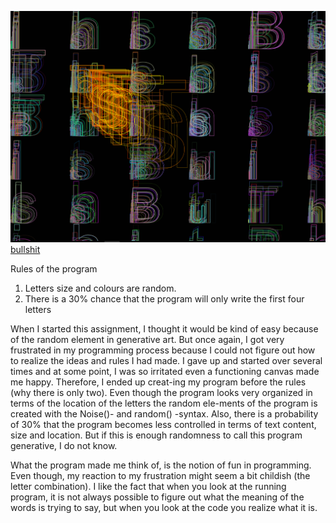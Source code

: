 
![alt text](Capture.PNG "Bullshit program") 
[bullshit](https://rawgit.com/hele4924/mini-ex/master/mini_ex6/empty-example/index.html)

Rules of the program 
1.	Letters size and colours are random. 
2.	There is a 30% chance that the program will only write the first four letters 

When I started this assignment, I thought it would be kind of easy because of the random element in generative art. But once again, I got very frustrated in my programming process because I could not figure out how to realize the ideas and rules I had made. I gave up and started over several times and at some point, I was so irritated even a functioning canvas made me happy. Therefore, I ended up creat-ing my program before the rules (why there is only two). 
Even though the program looks very organized in terms of the location of the letters the random ele-ments of the program is created with the Noise()- and random() -syntax. Also, there is a probability of 30% that the program becomes less controlled in terms of text content, size and location.
But if this is enough randomness to call this program generative, I do not know. 

What the program made me think of, is the notion of fun in programming. Even though, my reaction to my frustration might seem a bit childish (the letter combination). I like the fact that when you look at the running program, it is not always possible to figure out what the meaning of the words is trying to say, but when you look at the code you realize what it is. 





